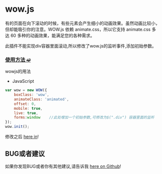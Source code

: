 # wow.js

有的页面在向下滚动的时候，有些元素会产生细小的动画效果。虽然动画比较小，但却能吸引你的注意。WOW.js 依赖 animate.css，所以它支持 animate.css 多达 60 多种的动画效果，能满足您的各种需求。

此插件不能实现div容器里面滚动,所以修改了wow.js的监听事件,添加初始参数。

### [使用方法 ➫](https://github.com/matthieua/WOW)

wowjs的用法

- JavaScript

```javascript
var wow = new WOW({
    boxClass: 'wow',
    animateClass: 'animated',
    offset: 0,
    mobile: true,
    live: true,
    forms:window    //此处增加一个初始参数,可修改为$(".div") 容器里面的监听 
});
wow.init();
```

修改之后 [here in](http://drinthing.xyz/evo)!


## BUG或者建议

如果你发现BUG或者你有其他建议,请告诉我 [here on Github](https://github.com/LKCheng/wow.js)!



